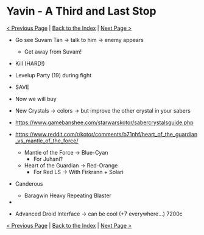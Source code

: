 # Yavin - A Third and Last Stop

[< Previous Page](088_Tatooine.md)
| [Back to the Index](./000_Index.md)
| [Next Page >](./090_UnknownWorld.md)


- Go see Suvam Tan -> talk to him -> enemy appears
    - Get away from Suvam!
- Kill (HARD!)
- Levelup Party (19) during fight
- SAVE
- Now we will buy


- New Crystals -> colors -> but improve the other crystal in your sabers
- https://www.gamebanshee.com/starwarskotor/sabercrystalsguide.php
- https://www.reddit.com/r/kotor/comments/b71nhf/heart_of_the_guardian_vs_mantle_of_the_force/
    - Mantle of the Force -> Blue-Cyan
        - For Juhani?
    - Heart of the Guardian -> Red-Orange
        - For Red LS -> With Firkrann + Solari


- Canderous
    - Baragwin Heavy Repeating Blaster

- 

- Advanced Droid Interface -> can be cool (+7 everywhere...) 7200c

[< Previous Page](088_Tatooine.md)
| [Back to the Index](./000_Index.md)
| [Next Page >](./090_UnknownWorld.md)

